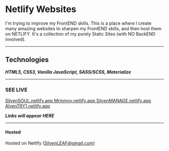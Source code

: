 # Netlify Websites
I'm trying to improve my FrontEND skills. This is a place where I create many amazing websites to sharpen my FrontEND skills, and then host them on NETLIFY. It's a collection of my purely Static Sites (with NO BackEND involved).

*** 

## Technologies
***HTML5, CSS3, Vanilla JavaScript, SASS/SCSS,  Materialize***

***
### SEE LIVE
<a href="https://SilvenSOUL.netlify.app"> SilvenSOUL.netlify.app </a>
<a href="https://Mrinmoy.netlify.app"> Mrinmoy.netlify.app </a>
<a href="https://SilvenMANAGE.netlify.app"> SilvenMANAGE.netlify.app </a>
<a href="https://AlvenTRY1.netlify.app"> AlvenTRY1.netlify.app </a>

***Links will appear HERE*** 
***

#### Hosted
Hosted on Netlify (SilvenLEAF@gmail.com)
